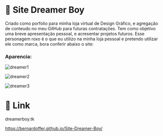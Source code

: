 # 🚀 Site Dreamer Boy

Criado como porfolio para minha loja virtual de Design Gráfico, e agregação de conteudo no meu GitHub para futuras contratações. Tem como objetivo uma breve apresentação pessoal, e acresentar projetos futuros. Esse personagem roxo é o que eu utilizo na minha loja pessoal e pretendo utilizar ele como marca, bora conferir abaixo o site:



### Aparencia:

![dreamer1](https://user-images.githubusercontent.com/50500849/207455069-06bd6051-ffa3-4449-947c-cc1b54168ba6.png)


![dreamer2](https://user-images.githubusercontent.com/50500849/207455483-bd5954a3-f7c4-46c3-bf1a-a84192043af7.png)

![dreamer3](https://user-images.githubusercontent.com/50500849/207455752-aed89ca9-6feb-4483-a477-3f5cc5967769.png)


# 📌 Link

dreamerboy.tk

https://bernardoffer.github.io/Site-Dreamer-Boy/


